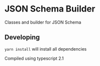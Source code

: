 # JSON Schema Builder

Classes and builder for JSON Schema

## Developing

`yarn install` will install all dependencies

Compiled using typescript 2.1